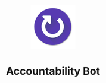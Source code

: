 <p align="center">
  <a href="#">
    <img alt="repository logo" src="assets/loop.png" width="120" />
  </a>
</p>
<h1 align="center">
  Accountability Bot
</h1>
